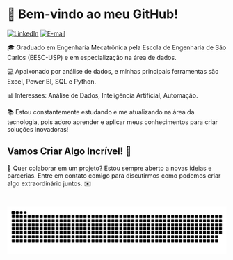 # 👋 Bem-vindo ao meu GitHub!

[![LinkedIn](https://img.shields.io/badge/LinkedIn-0077B5?style=for-the-badge&logo=linkedin&logoColor=white)](https://www.linkedin.com/in/bruno-paulillo-747b251b6/)
[![E-mail](https://img.shields.io/badge/-Email-000?style=for-the-badge&logo=microsoft-outlook&logoColor=blue&color:FFF)](mailto:job.brunop@gmail.com)

<img align="right" alt="" height="180px" src="https://user-images.githubusercontent.com/74038190/235224431-e8c8c12e-6826-47f1-89fb-2ddad83b3abf.gif">

<p align="left">🎓 Graduado em Engenharia Mecatrônica pela Escola de Engenharia de São Carlos (EESC-USP) e em especialização na área de dados.

💻 Apaixonado por análise de dados, e minhas principais ferramentas são Excel, Power BI, SQL e Python.

📊 Interesses: Análise de Dados, Inteligência Artificial, Automação.

📚 Estou constantemente estudando e me atualizando na área da tecnologia, pois adoro aprender e aplicar meus conhecimentos para criar soluções inovadoras!


## Vamos Criar Algo Incrível! 💫

💬 Quer colaborar em um projeto? Estou sempre aberto a novas ideias e parcerias. Entre em contato comigo para discutirmos como podemos criar algo extraordinário juntos. ✉️

#

<picture align="center">
  <source media="(prefers-color-scheme: dark)" srcset="https://raw.githubusercontent.com/mari4souza/mari4souza/output/github-contribution-grid-snake-dark.svg">
  <source media="(prefers-color-scheme: light)" srcset="https://raw.githubusercontent.com/mari4souza/mari4souza/output/github-contribution-grid-snake-dark.svg">
  <img align="center" alt="github contribution grid snake animation" src="https://raw.githubusercontent.com/mari4souza/mari4souza/output/github-contribution-grid-snake.svg">
</picture>


<!--
**Michell-Piazza/Michell-Piazza** is a ✨ _special_ ✨ repository because its `README.md` (this file) appears on your GitHub profile.

Here are some ideas to get you started:

- 🔭 I’m currently working on ...
- 🌱 I’m currently learning ...
- 👯 I’m looking to collaborate on ...
- 🤔 I’m looking for help with ...
- 💬 Ask me about ...
- 📫 How to reach me: ...
- 😄 Pronouns: ...
- ⚡ Fun fact: ...
-->
